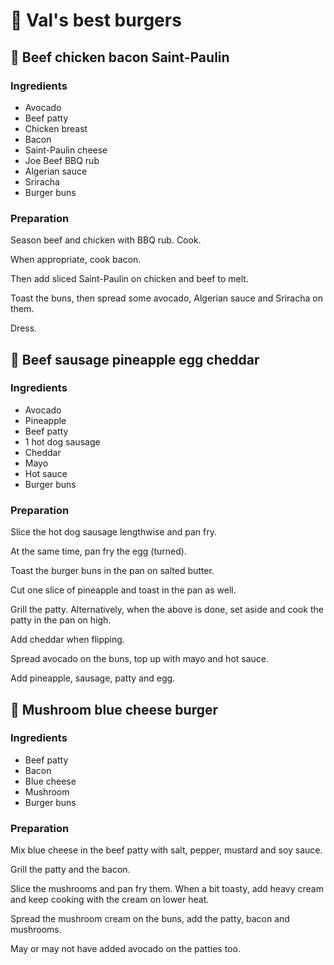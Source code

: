 # 🍔 Val's best burgers

## 🍗 Beef chicken bacon Saint-Paulin

### Ingredients

* Avocado
* Beef patty
* Chicken breast
* Bacon
* Saint-Paulin cheese
* Joe Beef BBQ rub
* Algerian sauce
* Sriracha
* Burger buns

### Preparation

Season beef and chicken with BBQ rub. Cook.

When appropriate, cook bacon.

Then add sliced Saint-Paulin on chicken and beef to melt.

Toast the buns, then spread some avocado, Algerian sauce and Sriracha on
them.

Dress.

## 🍍 Beef sausage pineapple egg cheddar

### Ingredients

* Avocado
* Pineapple
* Beef patty
* 1 hot dog sausage
* Cheddar
* Mayo
* Hot sauce
* Burger buns

### Preparation

Slice the hot dog sausage lengthwise and pan fry.

At the same time, pan fry the egg (turned).

Toast the burger buns in the pan on salted butter.

Cut one slice of pineapple and toast in the pan as well.

Grill the patty. Alternatively, when the above is done, set aside and
cook the patty in the pan on high.

Add cheddar when flipping.

Spread avocado on the buns, top up with mayo and hot sauce.

Add pineapple, sausage, patty and egg.

## 🍄 Mushroom blue cheese burger

### Ingredients

* Beef patty
* Bacon
* Blue cheese
* Mushroom
* Burger buns

### Preparation

Mix blue cheese in the beef patty with salt, pepper, mustard and soy sauce.

Grill the patty and the bacon.

Slice the mushrooms and pan fry them. When a bit toasty, add heavy cream
and keep cooking with the cream on lower heat.

Spread the mushroom cream on the buns, add the patty, bacon and
mushrooms.

May or may not have added avocado on the patties too.
